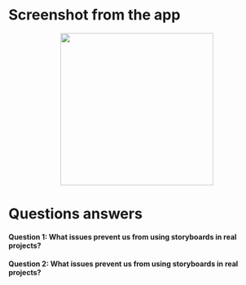 # Screenshot from the app
<div align="center">
  <img src="https://github.com/flowykk/iOs-NIS/assets/71427624/a16b191d-c1b5-4268-9dc4-f9e6f046f9cb)" width="300"> 
</div>

# Questions answers
#### **Question 1:** What issues prevent us from using storyboards in real projects?

#### **Question 2:** What issues prevent us from using storyboards in real projects?
